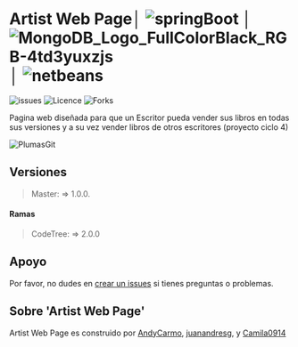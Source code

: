# Artist Web Page│   ![springBoot](https://user-images.githubusercontent.com/83571422/141090035-5cf58029-7c7e-4d90-a6c8-b639fa71447b.jpg) │ ![MongoDB_Logo_FullColorBlack_RGB-4td3yuxzjs](https://user-images.githubusercontent.com/83571422/141090358-28be978a-82aa-4091-8207-4f0bd6430b90.jpg) │ ![netbeans](https://user-images.githubusercontent.com/83571422/141090612-1fb61923-5cfc-4274-88e0-596ccfb35548.jpg)
![issues](https://img.shields.io/github/issues/Andycarmo/ArtistWebPage?style=plastic&color=green)
![Licence](https://img.shields.io/github/license/Andycarmo/ArtistWebPage?style=plastic&color=red)
![Forks](https://img.shields.io/github/forks/Andycarmo/ArtistWebPage)


Pagina web diseñada para que un Escritor pueda vender sus libros en todas sus versiones y a su vez vender libros de otros escritores (proyecto ciclo 4)

![PlumasGit](https://user-images.githubusercontent.com/83571422/140606327-e944c903-8d38-4017-b879-5ec79b1bca92.jpg)



## Versiones
>Master: => 1.0.0.

#### Ramas
>CodeTree: => 2.0.0


## Apoyo
Por favor, no dudes en [crear un issues](https://github.com/Andycarmo/ArtistWebPage/issues/new) si tienes preguntas o problemas.

## Sobre 'Artist Web Page' 
Artist Web Page es construido por [AndyCarmo](https://github.com/Andycarmo), [juanandresg](https://github.com/juanandresg), y [Camila0914](https://github.com/Camila0914)

